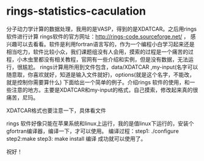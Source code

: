 # rings-statistics-caculation
分子动力学计算的数据处理，我用的是VASP，得到的是XDATCAR。之后用rings 软件进行计算
rings软件的官方网址：http://rings-code.sourceforge.net/ ， 感兴趣可以去看看。软件是利用fortran语言写的，作为一个编程小白学习起来还是相当吃力，软件比较小众，我们课题组没有人会用，摸索的过程是一个痛苦的过程，小木虫里都没有相关教程，官网有一些介绍和实例，但是没有数据，无法运行，很尴尬。
rings计算用所用到文件包含，data/XDATCAR ,my-input(名字可以随意取，你喜欢就好，知道是输入文件就好)，options(就是这个名字，不能改，就是控制你需要算什么)
下面给出一个简单的例子。介绍rings 软件的使用，和一些注意的地方。主要是XDATCAR和my-input的格式，自己摸索，修改起来真的很痛苦，尼玛。

XDATCAR格式也要注意一下，具体看文件

rings 软件好像只能在苹果系统和linux上运行，我的是值linux下运行的，安装个gfortran编译器，编译一下，才可以使用。
编译过程：step1: ./configure  step2:make  step3: make install 编译 成功就可以使用了。

祝好！
